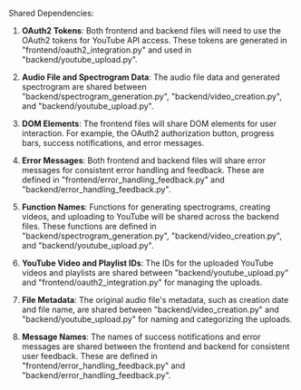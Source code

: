 Shared Dependencies:

1. **OAuth2 Tokens**: Both frontend and backend files will need to use the OAuth2 tokens for YouTube API access. These tokens are generated in "frontend/oauth2_integration.py" and used in "backend/youtube_upload.py".

2. **Audio File and Spectrogram Data**: The audio file data and generated spectrogram are shared between "backend/spectrogram_generation.py", "backend/video_creation.py", and "backend/youtube_upload.py". 

3. **DOM Elements**: The frontend files will share DOM elements for user interaction. For example, the OAuth2 authorization button, progress bars, success notifications, and error messages.

4. **Error Messages**: Both frontend and backend files will share error messages for consistent error handling and feedback. These are defined in "frontend/error_handling_feedback.py" and "backend/error_handling_feedback.py".

5. **Function Names**: Functions for generating spectrograms, creating videos, and uploading to YouTube will be shared across the backend files. These functions are defined in "backend/spectrogram_generation.py", "backend/video_creation.py", and "backend/youtube_upload.py".

6. **YouTube Video and Playlist IDs**: The IDs for the uploaded YouTube videos and playlists are shared between "backend/youtube_upload.py" and "frontend/oauth2_integration.py" for managing the uploads.

7. **File Metadata**: The original audio file's metadata, such as creation date and file name, are shared between "backend/video_creation.py" and "backend/youtube_upload.py" for naming and categorizing the uploads.

8. **Message Names**: The names of success notifications and error messages are shared between the frontend and backend for consistent user feedback. These are defined in "frontend/error_handling_feedback.py" and "backend/error_handling_feedback.py".